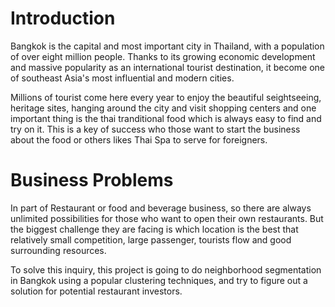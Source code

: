 # Introduction
Bangkok is the capital and most important city in Thailand, with a population of over eight million people. Thanks to its growing economic development and massive popularity as an international tourist destination, it become one of southeast Asia's most influential and modern cities.

Millions of tourist come here every year to enjoy the beautiful seightseeing, heritage sites, hanging around the city and visit shopping centers and one important thing is the thai tranditional food which is always easy to find and try on it. This is a key of success who those want to start the business about the food or others likes Thai Spa to serve for foreigners. 

# Business Problems
In part of Restaurant or food and beverage business, so there are always unlimited possibilities for those who want to open their own restaurants. But the biggest challenge they are facing is which location is the best that relatively small competition, large passenger, tourists flow and good surrounding resources.

To solve this inquiry, this project is going to do neighborhood segmentation in Bangkok using a popular clustering techniques, and try to figure out a solution for potential restaurant investors.

